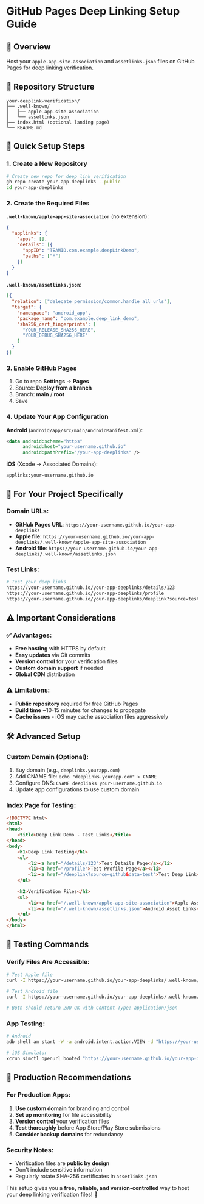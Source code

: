 # GitHub Pages Deep Linking Setup Guide

## 🎯 Overview
Host your `apple-app-site-association` and `assetlinks.json` files on GitHub Pages for deep linking verification.

## 📁 Repository Structure
```
your-deeplink-verification/
├── .well-known/
│   ├── apple-app-site-association
│   └── assetlinks.json
├── index.html (optional landing page)
└── README.md
```

## 🚀 Quick Setup Steps

### 1. Create a New Repository
```bash
# Create new repo for deep link verification
gh repo create your-app-deeplinks --public
cd your-app-deeplinks
```

### 2. Create the Required Files

**`.well-known/apple-app-site-association`** (no extension):
```json
{
  "applinks": {
    "apps": [],
    "details": [{
      "appID": "TEAMID.com.example.deepLinkDemo",
      "paths": ["*"]
    }]
  }
}
```

**`.well-known/assetlinks.json`**:
```json
[{
  "relation": ["delegate_permission/common.handle_all_urls"],
  "target": {
    "namespace": "android_app",
    "package_name": "com.example.deep_link_demo",
    "sha256_cert_fingerprints": [
      "YOUR_RELEASE_SHA256_HERE",
      "YOUR_DEBUG_SHA256_HERE"
    ]
  }
}]
```

### 3. Enable GitHub Pages
1. Go to repo **Settings** → **Pages**
2. Source: **Deploy from a branch**
3. Branch: **main** / **root**
4. Save

### 4. Update Your App Configuration

**Android** (`android/app/src/main/AndroidManifest.xml`):
```xml
<data android:scheme="https"
      android:host="your-username.github.io"
      android:pathPrefix="/your-app-deeplinks" />
```

**iOS** (Xcode → Associated Domains):
```
applinks:your-username.github.io
```

## 🔧 For Your Project Specifically

### Domain URLs:
- **GitHub Pages URL**: `https://your-username.github.io/your-app-deeplinks`
- **Apple file**: `https://your-username.github.io/your-app-deeplinks/.well-known/apple-app-site-association`
- **Android file**: `https://your-username.github.io/your-app-deeplinks/.well-known/assetlinks.json`

### Test Links:
```bash
# Test your deep links
https://your-username.github.io/your-app-deeplinks/details/123
https://your-username.github.io/your-app-deeplinks/profile
https://your-username.github.io/your-app-deeplinks/deeplink?source=test&data=github
```

## ⚠️ Important Considerations

### ✅ Advantages:
- **Free hosting** with HTTPS by default
- **Easy updates** via Git commits
- **Version control** for your verification files
- **Custom domain support** if needed
- **Global CDN** distribution

### ⚠️ Limitations:
- **Public repository** required for free GitHub Pages
- **Build time** ~10-15 minutes for changes to propagate
- **Cache issues** - iOS may cache association files aggressively

## 🛠️ Advanced Setup

### Custom Domain (Optional):
1. Buy domain (e.g., `deeplinks.yourapp.com`)
2. Add CNAME file: `echo "deeplinks.yourapp.com" > CNAME`
3. Configure DNS: `CNAME deeplinks your-username.github.io`
4. Update app configurations to use custom domain

### Index Page for Testing:
```html
<!DOCTYPE html>
<html>
<head>
    <title>Deep Link Demo - Test Links</title>
</head>
<body>
    <h1>Deep Link Testing</h1>
    <ul>
        <li><a href="/details/123">Test Details Page</a></li>
        <li><a href="/profile">Test Profile Page</a></li>
        <li><a href="/deeplink?source=github&data=test">Test Deep Link</a></li>
    </ul>
    
    <h2>Verification Files</h2>
    <ul>
        <li><a href="/.well-known/apple-app-site-association">Apple Association File</a></li>
        <li><a href="/.well-known/assetlinks.json">Android Asset Links</a></li>
    </ul>
</body>
</html>
```

## 🧪 Testing Commands

### Verify Files Are Accessible:
```bash
# Test Apple file
curl -I https://your-username.github.io/your-app-deeplinks/.well-known/apple-app-site-association

# Test Android file
curl -I https://your-username.github.io/your-app-deeplinks/.well-known/assetlinks.json

# Both should return 200 OK with Content-Type: application/json
```

### App Testing:
```bash
# Android
adb shell am start -W -a android.intent.action.VIEW -d "https://your-username.github.io/your-app-deeplinks/details/42"

# iOS Simulator
xcrun simctl openurl booted "https://your-username.github.io/your-app-deeplinks/details/42"
```

## 🎯 Production Recommendations

### For Production Apps:
1. **Use custom domain** for branding and control
2. **Set up monitoring** for file accessibility
3. **Version control** your verification files
4. **Test thoroughly** before App Store/Play Store submissions
5. **Consider backup domains** for redundancy

### Security Notes:
- Verification files are **public by design**
- Don't include sensitive information
- Regularly rotate SHA-256 certificates in `assetlinks.json`

This setup gives you a **free, reliable, and version-controlled** way to host your deep linking verification files! 🚀